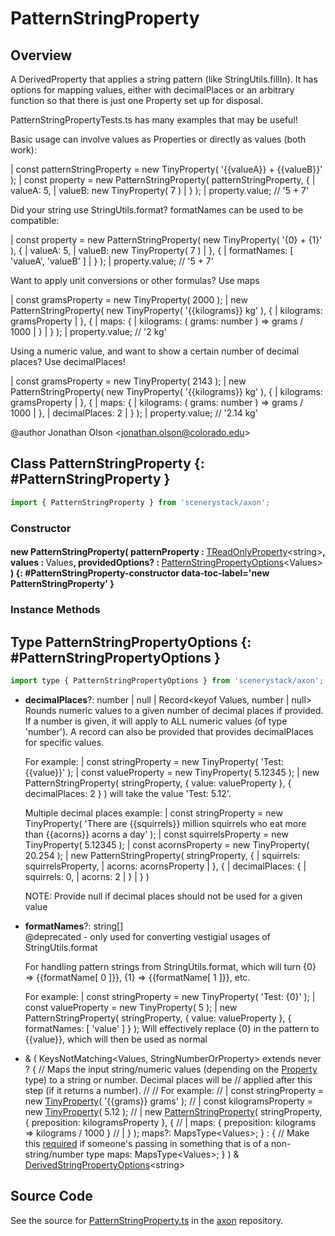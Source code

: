 # PatternStringProperty

## Overview

A DerivedProperty that applies a string pattern (like StringUtils.fillIn). It has options for mapping values,
either with decimalPlaces or an arbitrary function so that there is just one Property set up for disposal.

PatternStringPropertyTests.ts has many examples that may be useful!

Basic usage can involve values as Properties or directly as values (both work):

| const patternStringProperty = new TinyProperty( '{{valueA}} + {{valueB}}' );
| const property = new PatternStringProperty( patternStringProperty, {
|   valueA: 5,
|   valueB: new TinyProperty( 7 )
| } );
| property.value; // '5 + 7'

Did your string use StringUtils.format? formatNames can be used to be compatible:

| const property = new PatternStringProperty( new TinyProperty( '{0} + {1}' ), {
|   valueA: 5,
|   valueB: new TinyProperty( 7 )
| }, {
|   formatNames: [ 'valueA', 'valueB' ]
| } );
| property.value; // '5 + 7'

Want to apply unit conversions or other formulas? Use maps

| const gramsProperty = new TinyProperty( 2000 );
| new PatternStringProperty( new TinyProperty( '{{kilograms}} kg' ), {
|   kilograms: gramsProperty
| }, {
|   maps: {
|     kilograms: ( grams: number ) =&gt; grams / 1000
|   }
| } );
| property.value; // '2 kg'

Using a numeric value, and want to show a certain number of decimal places? Use decimalPlaces!

| const gramsProperty = new TinyProperty( 2143 );
| new PatternStringProperty( new TinyProperty( '{{kilograms}} kg' ), {
|   kilograms: gramsProperty
| }, {
|   maps: {
|     kilograms: ( grams: number ) =&gt; grams / 1000
|   },
|   decimalPlaces: 2
| } );
| property.value; // '2.14 kg'

@author Jonathan Olson &lt;jonathan.olson@colorado.edu&gt;

## Class PatternStringProperty {: #PatternStringProperty }


```js
import { PatternStringProperty } from 'scenerystack/axon';
```
### Constructor

#### new PatternStringProperty( patternProperty : <span style="font-weight: 400;">[TReadOnlyProperty](../axon/TReadOnlyProperty.md)&lt;<span style="color: hsla(calc(var(--md-hue) + 180deg),80%,40%,1);">string</span>&gt;</span>, values : <span style="font-weight: 400;">Values</span>, providedOptions? : <span style="font-weight: 400;">[PatternStringPropertyOptions](../axon/PatternStringProperty.md#PatternStringPropertyOptions)&lt;Values&gt;</span> ) {: #PatternStringProperty-constructor data-toc-label='new PatternStringProperty' }

### Instance Methods





## Type PatternStringPropertyOptions {: #PatternStringPropertyOptions }


```js
import type { PatternStringPropertyOptions } from 'scenerystack/axon';
```


- **decimalPlaces**?: <span style="color: hsla(calc(var(--md-hue) + 180deg),80%,40%,1);">number</span> | <span style="color: hsla(calc(var(--md-hue) + 180deg),80%,40%,1);">null</span> | Record&lt;keyof Values, <span style="color: hsla(calc(var(--md-hue) + 180deg),80%,40%,1);">number</span> | <span style="color: hsla(calc(var(--md-hue) + 180deg),80%,40%,1);">null</span>&gt;
<br>  Rounds numeric values to a given number of decimal places if provided. If a number is given, it will apply to
  ALL numeric values (of type 'number'). A record can also be provided that provides decimalPlaces for specific
  values.
  
  For example:
  | const stringProperty = new TinyProperty( 'Test: {{value}}' );
  | const valueProperty = new TinyProperty( 5.12345 );
  | new PatternStringProperty( stringProperty, { value: valueProperty }, { decimalPlaces: 2 } )
  will take the value 'Test: 5.12'.
  
  Multiple decimal places example:
  | const stringProperty = new TinyProperty( 'There are {{squirrels}} million squirrels who eat more than {{acorns}} acorns a day' );
  | const squirrelsProperty = new TinyProperty( 5.12345 );
  | const acornsProperty = new TinyProperty( 20.254 );
  | new PatternStringProperty( stringProperty, {
  |   squirrels: squirrelsProperty,
  |   acorns: acornsProperty
  | }, {
  |   decimalPlaces: {
  |     squirrels: 0,
  |     acorns: 2
  |   }
  | } )
  
  NOTE: Provide null if decimal places should not be used for a given value
- **formatNames**?: <span style="color: hsla(calc(var(--md-hue) + 180deg),80%,40%,1);">string</span>[]
<br>  @deprecated - only used for converting vestigial usages of StringUtils.format
  
  For handling pattern strings from StringUtils.format, which will turn {0} =&gt; {{formatName[ 0 ]}},
  {1} =&gt; {{formatName[ 1 ]}}, etc.
  
  For example:
  | const stringProperty = new TinyProperty( 'Test: {0}' );
  | const valueProperty = new TinyProperty( 5 );
  | new PatternStringProperty( stringProperty, { value: valueProperty }, { formatNames: [ 'value' ] } );
  Will effectively replace {0} in the pattern to {{value}}, which will then be used as normal
- &amp; ( KeysNotMatching&lt;Values, StringNumberOrProperty&gt; extends <span style="color: hsla(calc(var(--md-hue) + 180deg),80%,40%,1);">never</span> ? {
    // Maps the input <span style="color: hsla(calc(var(--md-hue) + 180deg),80%,40%,1);">string</span>/numeric values (depending on the [Property](../axon/Property.md) type) to a <span style="color: hsla(calc(var(--md-hue) + 180deg),80%,40%,1);">string</span> or <span style="color: hsla(calc(var(--md-hue) + 180deg),80%,40%,1);">number</span>. Decimal places will be
    // applied after <span style="color: hsla(calc(var(--md-hue) + 180deg),80%,40%,1);">this</span> step (if it returns a <span style="color: hsla(calc(var(--md-hue) + 180deg),80%,40%,1);">number</span>).
    //
    // For example:
    // | const stringProperty = new [TinyProperty](../axon/TinyProperty.md)( '{{grams}} grams' );
    // | const kilogramsProperty = new [TinyProperty](../axon/TinyProperty.md)( 5.12 );
    // | new [PatternStringProperty](../axon/PatternStringProperty.md)( stringProperty, { preposition: kilogramsProperty }, {
    // |   maps: { preposition: kilograms =&gt; kilograms / 1000 }
    // | } );
    maps?: MapsType&lt;Values&gt;;
  } : {
      // Make <span style="color: hsla(calc(var(--md-hue) + 180deg),80%,40%,1);">this</span> [required](../phet-core/required.md) if someone's passing in something that is of a non-<span style="color: hsla(calc(var(--md-hue) + 180deg),80%,40%,1);">string</span>/<span style="color: hsla(calc(var(--md-hue) + 180deg),80%,40%,1);">number</span> type
      maps: MapsType&lt;Values&gt;;
    } ) &amp; [DerivedStringPropertyOptions](../axon/DerivedStringProperty.md#DerivedStringPropertyOptions)&lt;<span style="color: hsla(calc(var(--md-hue) + 180deg),80%,40%,1);">string</span>&gt;




## Source Code

See the source for [PatternStringProperty.ts](https://github.com/phetsims/axon/blob/main/js/PatternStringProperty.ts) in the [axon](https://github.com/phetsims/axon) repository.
